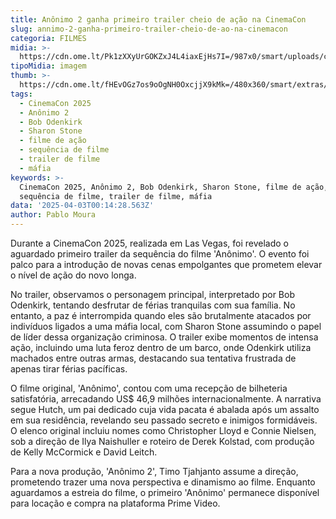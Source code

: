 ```yaml
---
title: Anônimo 2 ganha primeiro trailer cheio de ação na CinemaCon
slug: annimo-2-ganha-primeiro-trailer-cheio-de-ao-na-cinemacon
categoria: FILMES
midia: >-
  https://cdn.ome.lt/Pk1zXXyUrGOKZxJ4L4iaxEjHs7I=/987x0/smart/uploads/conteudo/fotos/anoimo-2.png
tipoMidia: imagem
thumb: >-
  https://cdn.ome.lt/fHEvOGz7os9oOgNH0OxcjjX9kMk=/480x360/smart/extras/conteudos/anoimo-2.png
tags:
  - CinemaCon 2025
  - Anônimo 2
  - Bob Odenkirk
  - Sharon Stone
  - filme de ação
  - sequência de filme
  - trailer de filme
  - máfia
keywords: >-
  CinemaCon 2025, Anônimo 2, Bob Odenkirk, Sharon Stone, filme de ação,
  sequência de filme, trailer de filme, máfia
data: '2025-04-03T00:14:28.563Z'
author: Pablo Moura
---
```


Durante a CinemaCon 2025, realizada em Las Vegas, foi revelado o aguardado primeiro trailer da sequência do filme 'Anônimo'. O evento foi palco para a introdução de novas cenas empolgantes que prometem elevar o nível de ação do novo longa.

No trailer, observamos o personagem principal, interpretado por Bob Odenkirk, tentando desfrutar de férias tranquilas com sua família. No entanto, a paz é interrompida quando eles são brutalmente atacados por indivíduos ligados a uma máfia local, com Sharon Stone assumindo o papel de líder dessa organização criminosa. O trailer exibe momentos de intensa ação, incluindo uma luta feroz dentro de um barco, onde Odenkirk utiliza machados entre outras armas, destacando sua tentativa frustrada de apenas tirar férias pacíficas.

O filme original, 'Anônimo', contou com uma recepção de bilheteria satisfatória, arrecadando US$ 46,9 milhões internacionalmente. A narrativa segue Hutch, um pai dedicado cuja vida pacata é abalada após um assalto em sua residência, revelando seu passado secreto e inimigos formidáveis. O elenco original incluiu nomes como Christopher Lloyd e Connie Nielsen, sob a direção de Ilya Naishuller e roteiro de Derek Kolstad, com produção de Kelly McCormick e David Leitch.

Para a nova produção, 'Anônimo 2', Timo Tjahjanto assume a direção, prometendo trazer uma nova perspectiva e dinamismo ao filme. Enquanto aguardamos a estreia do filme, o primeiro 'Anônimo' permanece disponível para locação e compra na plataforma Prime Video.
